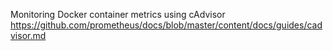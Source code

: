 Monitoring Docker container metrics using cAdvisor
https://github.com/prometheus/docs/blob/master/content/docs/guides/cadvisor.md
